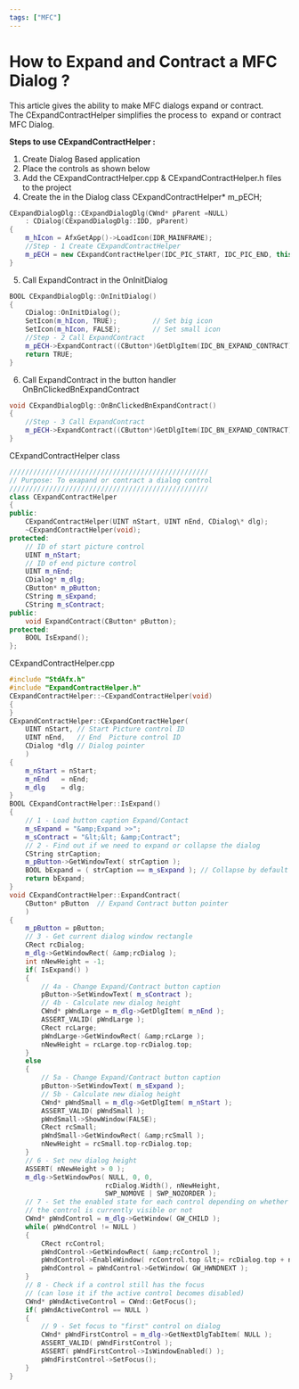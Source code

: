```yaml
---
tags: ["MFC"]
---
```


# How to Expand and Contract a MFC Dialog ?

<!--markdownlint-disable MD013 MD029 MD036 MD024 MD033 MD040 MD042 MD001 MD051 MD025 MD052-->

This article gives the ability to make MFC dialogs expand or contract. The CExpandContractHelper simplifies the process to  expand or contract MFC Dialog.

**Steps to use CExpandContractHelper :**

1. Create Dialog Based application
2. Place the controls as shown below
3. Add the CExpandContractHelper.cpp & CExpandContractHelper.h files to the project
4. Create the in the Dialog class CExpandContractHelper\* m_pECH;

```cpp
CExpandDialogDlg::CExpandDialogDlg(CWnd* pParent =NULL)
    : CDialog(CExpandDialogDlg::IDD, pParent)
{
    m_hIcon = AfxGetApp()->LoadIcon(IDR_MAINFRAME);
    //Step - 1 Create CExpandContractHelper
    m_pECH = new CExpandContractHelper(IDC_PIC_START, IDC_PIC_END, this);
}
```

5. Call ExpandContract in the OnInitDialog

```cpp
BOOL CExpandDialogDlg::OnInitDialog()
{
    CDialog::OnInitDialog();
    SetIcon(m_hIcon, TRUE);         // Set big icon
    SetIcon(m_hIcon, FALSE);        // Set small icon
    //Step - 2 Call ExpandContract
    m_pECH->ExpandContract((CButton*)GetDlgItem(IDC_BN_EXPAND_CONTRACT));
    return TRUE;
}
```

6. Call ExpandContract in the button handler OnBnClickedBnExpandContract

```cpp
void CExpandDialogDlg::OnBnClickedBnExpandContract()
{
    //Step - 3 Call ExpandContract
    m_pECH->ExpandContract((CButton*)GetDlgItem(IDC_BN_EXPAND_CONTRACT));
}
```

CExpandContractHelper class

```cpp
//////////////////////////////////////////////////
// Purpose: To exapand or contract a dialog control
//////////////////////////////////////////////////
class CExpandContractHelper
{
public:
    CExpandContractHelper(UINT nStart, UINT nEnd, CDialog\* dlg);
    ~CExpandContractHelper(void);
protected:
    // ID of start picture control
    UINT m_nStart;
    // ID of end picture control
    UINT m_nEnd;
    CDialog* m_dlg;
    CButton* m_pButton;
    CString m_sExpand;
    CString m_sContract;
public:
    void ExpandContract(CButton* pButton);
protected:
    BOOL IsExpand();
};
```

CExpandContractHelper.cpp

```cpp
#include "StdAfx.h"
#include "ExpandContractHelper.h"
CExpandContractHelper::~CExpandContractHelper(void)
{
}
CExpandContractHelper::CExpandContractHelper(
    UINT nStart, // Start Picture control ID
    UINT nEnd,   // End  Picture control ID
    CDialog *dlg // Dialog pointer
    )
{
    m_nStart = nStart;
    m_nEnd   = nEnd;
    m_dlg    = dlg;
}
BOOL CExpandContractHelper::IsExpand()
{
    // 1 - Load button caption Expand/Contact
    m_sExpand = "&amp;Expand >>";
    m_sContract = "&lt;&lt; &amp;Contract";
    // 2 - Find out if we need to expand or collapse the dialog
    CString strCaption;
    m_pButton->GetWindowText( strCaption );
    BOOL bExpand = ( strCaption == m_sExpand ); // Collapse by default
    return bExpand;
}
void CExpandContractHelper::ExpandContract(
    CButton* pButton  // Expand Contract button pointer
    )
{
    m_pButton = pButton;
    // 3 - Get current dialog window rectangle
    CRect rcDialog;
    m_dlg->GetWindowRect( &amp;rcDialog );
    int nNewHeight = -1;
    if( IsExpand() )
    {
        // 4a - Change Expand/Contract button caption
        pButton->SetWindowText( m_sContract );
        // 4b - Calculate new dialog height
        CWnd* pWndLarge = m_dlg->GetDlgItem( m_nEnd );
        ASSERT_VALID( pWndLarge );
        CRect rcLarge;
        pWndLarge->GetWindowRect( &amp;rcLarge );
        nNewHeight = rcLarge.top-rcDialog.top;
    }
    else
    {
        // 5a - Change Expand/Contract button caption
        pButton->SetWindowText( m_sExpand );
        // 5b - Calculate new dialog height
        CWnd* pWndSmall = m_dlg->GetDlgItem( m_nStart );
        ASSERT_VALID( pWndSmall );
        pWndSmall->ShowWindow(FALSE);
        CRect rcSmall;
        pWndSmall->GetWindowRect( &amp;rcSmall );
        nNewHeight = rcSmall.top-rcDialog.top;
    }
    // 6 - Set new dialog height
    ASSERT( nNewHeight > 0 );
    m_dlg->SetWindowPos( NULL, 0, 0,
                        rcDialog.Width(), nNewHeight,
                        SWP_NOMOVE | SWP_NOZORDER );
    // 7 - Set the enabled state for each control depending on whether
    // the control is currently visible or not
    CWnd* pWndControl = m_dlg->GetWindow( GW_CHILD );
    while( pWndControl != NULL )
    {
        CRect rcControl;
        pWndControl->GetWindowRect( &amp;rcControl );
        pWndControl->EnableWindow( rcControl.top &lt;= rcDialog.top + nNewHeight );
        pWndControl = pWndControl->GetWindow( GW_HWNDNEXT );
    }
    // 8 - Check if a control still has the focus
    // (can lose it if the active control becomes disabled)
    CWnd* pWndActiveControl = CWnd::GetFocus();
    if( pWndActiveControl == NULL )
    {
        // 9 - Set focus to "first" control on dialog
        CWnd* pWndFirstControl = m_dlg->GetNextDlgTabItem( NULL );
        ASSERT_VALID( pWndFirstControl );
        ASSERT( pWndFirstControl->IsWindowEnabled() );
        pWndFirstControl->SetFocus();
    }
}
```
